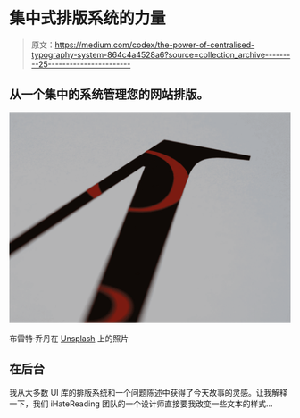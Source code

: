 # 集中式排版系统的力量

> 原文：<https://medium.com/codex/the-power-of-centralised-typography-system-864c4a4528a6?source=collection_archive---------25----------------------->

## 从一个集中的系统管理您的网站排版。

![](img/ddf705976d5ab81e990f5f921de96f01.png)

布雷特·乔丹在 [Unsplash](https://unsplash.com?utm_source=medium&utm_medium=referral) 上的照片

## 在后台

我从大多数 UI 库的排版系统和一个问题陈述中获得了今天故事的灵感。让我解释一下，我们 iHateReading 团队的一个设计师直接要我改变一些文本的样式…